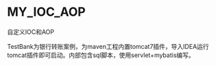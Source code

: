 # MY_IOC_AOP
自定义IOC和AOP

TestBank为银行转账案例，为maven工程内置tomcat7插件，导入IDEA运行tomcat插件即可启动。内部包含sql脚本，使用servlet+mybatis编写。

